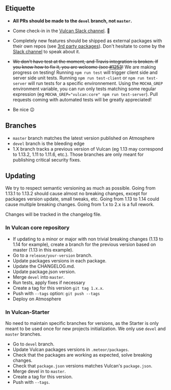 ## Etiquette

- **All PRs should be made to the `devel` branch, not `master`.**

- Come check-in in the [Vulcan Slack channel](http://slack.telescopeapp.org/). 👋

- Completely new features should be shipped as external packages with their own repos (see [3rd party packages](https://docs.vulcanjs.org/plugins.html)). Don't hesitate to come by the [Slack channel](http://slack.telescopeapp.org/) to speak about it.

- ~~We don't have test at the moment, and Travis integration is broken. If you know how to fix it, you are welcome (see [#1253](https://github.com/TelescopeJS/Telescope/issues/1253)!~~ We are making progress on testing! Running `npm run test` will trigger client side and server side unit tests. Running `npm run test-client` or `npm run test-server` will run tests for a specific environnement. Using the `MOCHA_GREP` environment variable, you can run only tests matching some regular expression (eg `MOCHA_GREP="vulcan:core" npm run test-server`). Pull requests coming with automated tests will be greatly appreciated!

- Be nice 😉

## Branches

- `master` branch matches the latest version published on Atmosphere
- `devel` branch is the bleeding edge
- 1.X branch tracks a previous version of Vulcan (eg 1.13 may correspond to 1.13.2, 1.11 to 1.11.6, etc.). Those branches are only meant for publishing critical security fixes.

## Updating

We try to respect semantic versioning as much as possible. Going from 1.13.1 to 1.13.2 should cause almost no breaking changes, except for packages version update, small tweaks, etc. Going from 1.13 to 1.14 could cause multiple breaking changes. Going from 1.x to 2.x is a full rework. 

Changes will be tracked in the changelog file.


### In Vulcan core repository

- If updating to a minor or major with non trivial breaking changes (1.13 to 1.14 for example), create a branch for the previous version based on master (1.13 in this example).
- Go to a `release/your-version` branch.
- Update packages versions in each package.
- Update the CHANGELOG.md.
- Update package.json version. 
- Merge `devel` into `master`.
- Run tests, apply fixes if necessary
- Create a tag for this version `git tag 1.x.x`.
- Push with `--tags` option: `git push --tags`
- Deploy on Atmosphere

### In Vulcan-Starter

No need to maintain specific branches for versions, as the Starter is only meant to be used once for new projects initialization. 
We only use `devel` and `master` branches.

- Go to `devel` branch.
- Update Vulcan packages versions in `.meteor/packages`.
- Check that the packages are working as expected, solve breaking changes.
- Check that `package.json` versions matches Vulcan's `package.json`.
- Merge devel in to  `master`.
- Create a tag for this version.
- Push with `--tags`.